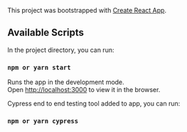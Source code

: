 This project was bootstrapped with [Create React App](https://github.com/facebook/create-react-app).

## Available Scripts

In the project directory, you can run:

### `npm or yarn start` 

Runs the app in the development mode.<br>
Open [http://localhost:3000](http://localhost:3000) to view it in the browser.

Cypress end to end testing tool added to app, you can run:

### `npm or yarn cypress`